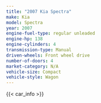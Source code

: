 ```yaml
---
title: "2007 Kia Spectra"
make: Kia
model: Spectra
year: 2007
engine-fuel-type: regular unleaded
engine-hp: 138
engine-cylinders: 4
transmission-type: Manual
driven-wheels: Front wheel drive
number-of-doors: 4
market-category: N/A
vehicle-size: Compact
vehicle-style: Wagon
---
```


{{< car_info >}}
